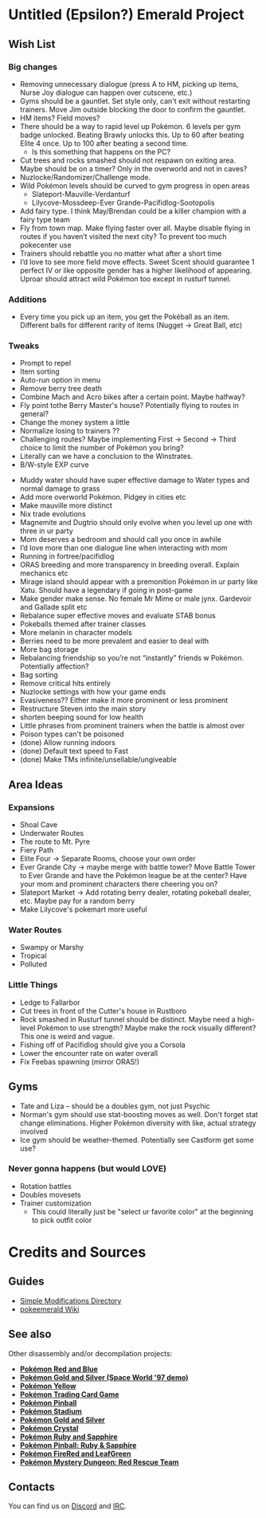 # Untitled (Epsilon?) Emerald Project

## Wish List
### Big changes
* Removing unnecessary dialogue (press A to HM, picking up items, Nurse Joy dialogue can happen over cutscene, etc.)
* Gyms should be a gauntlet. Set style only, can't exit without restarting trainers. Move Jim outside blocking the door to confirm the gauntlet.
* HM items? Field moves?
* There should be a way to rapid level up Pokémon. 6 levels per gym badge unlocked. Beating Brawly unlocks this. Up to 60 after beating Elite 4 once. Up to 100 after beating a second time.
  *  Is this something that happens on the PC?
* Cut trees and rocks smashed should not respawn on exiting area. Maybe should be on a timer? Only in the overworld and not in caves?
* Nuzlocke/Randomizer/Challenge mode.
* Wild Pokémon levels should be curved to gym progress in open areas 
  * Slateport-Mauville-Verdanturf
  * Lilycove-Mossdeep-Ever Grande-Pacifidlog-Sootopolis
* Add fairy type. I think May/Brendan could be a killer champion with a fairy type team
* Fly from town map. Make flying faster over all. Maybe disable flying in routes if you haven’t visited the next city? To prevent too much pokecenter use
* Trainers should rebattle you no matter what after a short time
* I’d love to see more field move effects. Sweet Scent should guarantee 1 perfect IV or like opposite gender has a higher likelihood of appearing. Uproar should attract wild Pokémon too except in rusturf tunnel. 

### Additions
* Every time you pick up an item, you get the Pokéball as an item. Different balls for different rarity of items (Nugget → Great Ball, etc)


### Tweaks
* Prompt to repel
* Item sorting
* Auto-run option in menu
* Remove berry tree death
* Combine Mach and Acro bikes after a certain point. Maybe halfway?
* Fly point tothe Berry Master's house? Potentially flying to routes in general?
* Change the money system a little
* Normalize losing to trainers ?? 
* Challenging routes? Maybe implementing First → Second → Third choice to limit the number of Pokémon you bring?
* Literally can we have a conclusion to the Winstrates.
* B/W-style EXP curve
- Muddy water should have super effective damage to Water types and normal damage to grass
- Add more overworld Pokémon. Pidgey in cities etc
- Make mauville more distinct
- Nix trade evolutions 
- Magnemite and Dugtrio should only evolve when you level up one with three in ur party
- Mom deserves a bedroom and should call you once in awhile
- I’d love more than one dialogue line when interacting with mom
- Running in fortree/pacifidlog
- ORAS breeding and more transparency in breeding overall. Explain mechanics etc
- Mirage island should appear with a premonition Pokémon in ur party like Xatu. Should have a legendary if going in post-game
- Make gender make sense. No female Mr Mime or male jynx. Gardevoir and Gallade split etc
- Rebalance super effective moves and evaluate STAB bonus
- Pokeballs themed after trainer classes
- More melanin in character models
- Berries need to be more prevalent and easier to deal with
- More bag storage
- Rebalancing friendship so you’re not “instantly” friends w Pokémon. Potentially affection?
- Bag sorting
- Remove critical hits entirely
- Nuzlocke settings with how your game ends
- Evasiveness?? Either make it more prominent or less prominent
- Restructure Steven into the main story
- shorten beeping sound for low health
- Little phrases from prominent trainers when the battle is almost over
- Poison types can't be poisoned
- (done) Allow running indoors
- (done) Default text speed to Fast
- (done) Make TMs infinite/unsellable/ungiveable

## Area Ideas
### Expansions
* Shoal Cave
* Underwater Routes
* The route to Mt. Pyre
* Fiery Path
* Elite Four → Separate Rooms, choose your own order
* Ever Grande City → maybe merge with battle tower? Move Battle Tower to Ever Grande and have the Pokémon league be at the center? Have your mom and prominent characters there cheering you on?
* Slateport Market → Add rotating berry dealer, rotating pokeball dealer, etc. Maybe pay for a random berry
* Make Lilycove's pokemart more useful

### Water Routes
* Swampy or Marshy
* Tropical
* Polluted

### Little Things
* Ledge to Fallarbor 
* Cut trees in front of the Cutter's house in Rustboro
* Rock smashed in Rusturf tunnel should be distinct. Maybe need a high-level Pokémon to use strength? Maybe make the rock visually different? This one is weird and vague.
* Fishing off of Pacifidlog should give you a Corsola
* Lower the encounter rate on water overall
* Fix Feebas spawning (mirror ORAS!)


## Gyms
* Tate and Liza – should be a doubles gym, not just Psychic
* Norman's gym should use stat-boosting moves as well. Don't forget stat change eliminations. Higher Pokémon diversity with like, actual strategy involved
* Ice gym should be weather-themed. Potentially see Castform get some use?



### Never gonna happens (but would LOVE)
* Rotation battles
* Doubles movesets
* Trainer customization
  * This could literally just be "select ur favorite color" at the beginning to pick outfit color

# Credits and Sources

## Guides
* [Simple Modifications Directory](https://www.pokecommunity.com/showthread.php?p=9986048)
* [pokeemerald Wiki](https://github.com/pret/pokeemerald/wiki)

## See also

Other disassembly and/or decompilation projects:
* [**Pokémon Red and Blue**](https://github.com/pret/pokered)
* [**Pokémon Gold and Silver (Space World '97 demo)**](https://github.com/pret/pokegold-spaceworld)
* [**Pokémon Yellow**](https://github.com/pret/pokeyellow)
* [**Pokémon Trading Card Game**](https://github.com/pret/poketcg)
* [**Pokémon Pinball**](https://github.com/pret/pokepinball)
* [**Pokémon Stadium**](https://github.com/pret/pokestadium)
* [**Pokémon Gold and Silver**](https://github.com/pret/pokegold)
* [**Pokémon Crystal**](https://github.com/pret/pokecrystal)
* [**Pokémon Ruby and Sapphire**](https://github.com/pret/pokeruby)
* [**Pokémon Pinball: Ruby & Sapphire**](https://github.com/pret/pokepinballrs)
* [**Pokémon FireRed and LeafGreen**](https://github.com/pret/pokefirered)
* [**Pokémon Mystery Dungeon: Red Rescue Team**](https://github.com/pret/pmd-red)


## Contacts

You can find us on [Discord](https://discord.gg/d5dubZ3) and [IRC](https://kiwiirc.com/client/ˆirc.freenode.net/?#pret).
